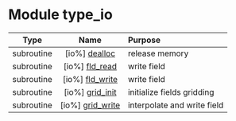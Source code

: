 # Module type_io

| Type | Name | Purpose |
| :--: | :--: | :---------- |
| subroutine | [io%] [dealloc](https://github.com/benjaminmenetrier/bump-standalone/tree/master/src/type_io.F90#L58) | release memory |
| subroutine | [io%] [fld_read](https://github.com/benjaminmenetrier/bump-standalone/tree/master/src/type_io.F90#L87) | write field |
| subroutine | [io%] [fld_write](https://github.com/benjaminmenetrier/bump-standalone/tree/master/src/type_io.F90#L152) | write field |
| subroutine | [io%] [grid_init](https://github.com/benjaminmenetrier/bump-standalone/tree/master/src/type_io.F90#L333) | initialize fields gridding |
| subroutine | [io%] [grid_write](https://github.com/benjaminmenetrier/bump-standalone/tree/master/src/type_io.F90#L612) | interpolate and write field |
